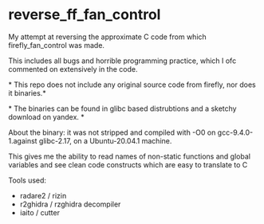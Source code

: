 # reverse\_ff\_fan\_control

My attempt at reversing the approximate C code from which firefly\_fan\_control was made.

This includes all bugs and horrible programming practice, which I ofc commented on extensively in the code.

\* This repo does not include any original source code from firefly, nor does it binaries.\*

\* The binaries can be found in glibc based distrubtions and a sketchy download on yandex. \*

About the binary: it was not stripped and compiled with -O0 on gcc-9.4.0-1.against glibc-2.17, on a Ubuntu-20.04.1 machine.

This gives me the ability to read names of non-static functions and global variables and see clean code constructs which are easy to translate to C

Tools used:

- radare2 / rizin
- r2ghidra / rzghidra decompiler
- iaito / cutter
